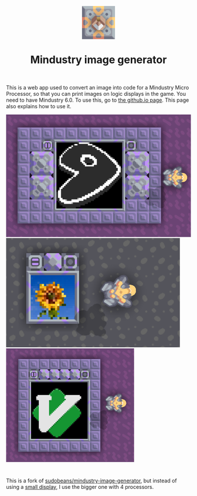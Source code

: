 <div align="center">
  <a target="_blank" href="https://github.com/r4v10l1/discord-bot">
    <img align="center" height="90em" src="images/logo.png" alt="Logo" />
  </a>
  <h1>Mindustry image generator</h1><br>
</div>

This is a web app used to convert an image into code for a Mindustry Micro Processor, so that you can print images on logic displays in the game. You need to have Mindustry 6.0. To use this, go to [the github.io page](https://r4v10l1.github.io/mindustry-image-generator/). This page also explains how to use it.

![Display showing a picture of the gentoo logo](images/working-picture3.png "Generated using this web app")
![Logic display showing a picture of a sunflower](images/working-picture.png "Generated using this web app")
![Display showing a picture of the vim logo](images/working-picture2.png "Generated using this web app")

#

This is a fork of [sudobeans/mindustry-image-generator](https://github.com/sudobeans/mindustry-image-generator), but instead of using a [small display](https://sudobeans.github.io/mindustry-image-generator/), I use the bigger one with 4 processors.
